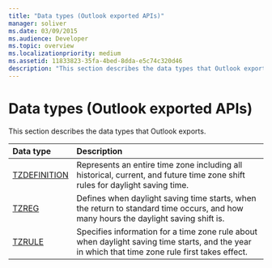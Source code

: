 ```yaml
---
title: "Data types (Outlook exported APIs)"
manager: soliver
ms.date: 03/09/2015
ms.audience: Developer
ms.topic: overview
ms.localizationpriority: medium
ms.assetid: 11833823-35fa-4bed-8dda-e5c74c320d46
description: "This section describes the data types that Outlook exports."
---
```


# Data types (Outlook exported APIs)

This section describes the data types that Outlook exports.
  
|**Data type**|**Description**|
|:-----|:-----|
|[TZDEFINITION](tzdefinition.md) <br/> |Represents an entire time zone including all historical, current, and future time zone shift rules for daylight saving time.  <br/> |
|[TZREG](tzreg.md) <br/> |Defines when daylight saving time starts, when the return to standard time occurs, and how many hours the daylight saving shift is.  <br/> |
|[TZRULE](tzrule.md) <br/> |Specifies information for a time zone rule about when daylight saving time starts, and the year in which that time zone rule first takes effect.  <br/> |
   


